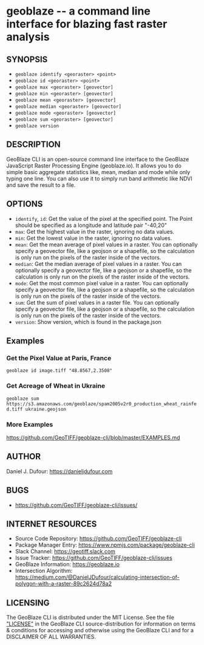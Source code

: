 # geoblaze -- a command line interface for blazing fast raster analysis

## SYNOPSIS
- `geoblaze identify <georaster> <point>`
- `geoblaze id <georaster> <point>`
- `geoblaze max <georaster> [geovector]`
- `geoblaze min <georaster> [geovector]`
- `geoblaze mean <georaster> [geovector]`
- `geoblaze median <georaster> [geovector]`
- `geoblaze mode <georaster> [geovector]`
- `geoblaze sum <georaster> [geovector]`
- `geoblaze version`


## DESCRIPTION
GeoBlaze CLI is an open-source command line interface to the GeoBlaze JavaScript Raster Processing Engine (geoblaze.io).  It allows you to do simple basic aggregate statistics like, mean, median and mode while only typing one line.  You can also use it to simply run band arithmetic like NDVI and save the result to a file.

## OPTIONS
* `identify`, `id`: Get the value of the pixel at the specified point.  The Point should be specified as a longitude and latitude pair "-40,20"
* `max`:  Get the highest value in the raster, ignoring no data values.
* `min`:  Get the lowest value in the raster, ignoring no data values.
* `mean`: Get the mean average of pixel values in a raster.  You can optionally specify a geovector file, like a geojson or a shapefile, so the calculation is only run on the pixels of the raster inside of the vectors.
* `median`: Get the median average of pixel values in a raster.  You can optionally specify a geovector file, like a geojson or a shapefile, so the calculation is only run on the pixels of the raster inside of the vectors.
* `mode`: Get the most common pixel value in a raster.  You can optionally specify a geovector file, like a geojson or a shapefile, so the calculation is only run on the pixels of the raster inside of the vectors.
* `sum`:  Get the sum of pixel values in a raster file. You can optionally specify a geovector file, like a geojson or a shapefile, so the calculation is only run on the pixels of the raster inside of the vectors.
* `version`:  Show version, which is found in the package.json

## Examples
### Get the Pixel Value at Paris, France
`geoblaze id image.tiff "48.8567,2.3508"`
### Get Acreage of Wheat in Ukraine
`geoblaze sum https://s3.amazonaws.com/geoblaze/spam2005v2r0_production_wheat_rainfed.tiff ukraine.geojson`
### More Examples
  https://github.com/GeoTIFF/geoblaze-cli/blob/master/EXAMPLES.md

## AUTHOR
  Daniel J. Dufour: https://danieljdufour.com

## BUGS
- https://github.com/GeoTIFF/geoblaze-cli/issues/

## INTERNET RESOURCES
- Source Code Repository: https://github.com/GeoTIFF/geoblaze-cli
- Package Manager Entry: https://www.npmjs.com/package/geoblaze-cli
- Slack Channel: https://geotiff.slack.com
- Issue Tracker: https://github.com/GeoTIFF/geoblaze-cli/issues
- GeoBlaze Information: https://geoblaze.io
- Intersection Algorithm: https://medium.com/@DanielJDufour/calculating-intersection-of-polygon-with-a-raster-89c2624d78a2

## LICENSING
  The GeoBlaze CLI is distributed under the MIT License.  See the file ["LICENSE"](LICENSE) in the GeoBlaze CLI source-distribution for information on terms & conditions for accessing and otherwise using the GeoBlaze CLI and for a DISCLAIMER OF ALL WARRANTIES.

